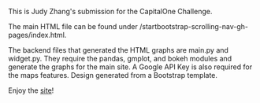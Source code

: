 This is Judy Zhang's submission for the CapitalOne Challenge.

The main HTML file can be found under /startbootstrap-scrolling-nav-gh-pages/index.html.

The backend files that generated the HTML graphs are main.py and widget.py. They require the pandas, gmplot, and bokeh modules and generate the graphs for the main site. A Google API Key is also required for the maps features. Design generated from a Bootstrap template.

Enjoy the [site](https://judyzhang25.github.io/sfpd/)!
